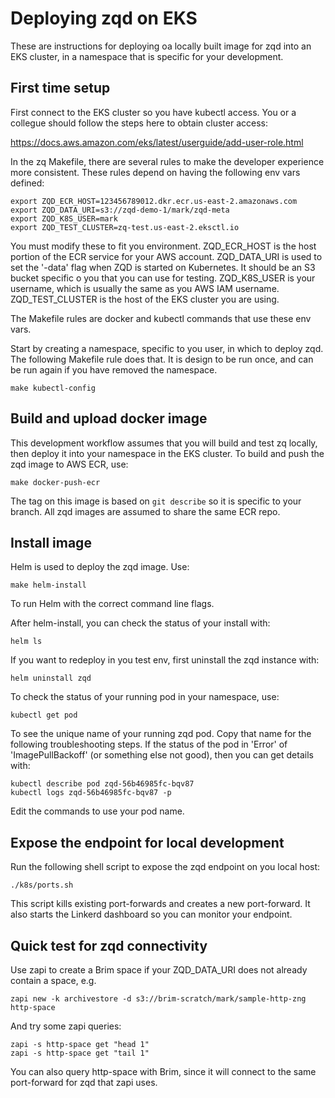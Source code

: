# Deploying zqd on EKS

These are instructions for deploying oa locally built image for zqd into an EKS cluster, in a namespace that is specific for your development.

## First time setup

First connect to the EKS cluster so you have kubectl access. You or a collegue should follow the steps here to obtain cluster access:

https://docs.aws.amazon.com/eks/latest/userguide/add-user-role.html

In the zq Makefile, there are several rules to make the developer experience more consistent. These rules depend on having the following env vars defined:
```
export ZQD_ECR_HOST=123456789012.dkr.ecr.us-east-2.amazonaws.com
export ZQD_DATA_URI=s3://zqd-demo-1/mark/zqd-meta
export ZQD_K8S_USER=mark
export ZQD_TEST_CLUSTER=zq-test.us-east-2.eksctl.io
```
You must modify these to fit you environment. ZQD_ECR_HOST is the host portion of the ECR service for your AWS account. ZQD_DATA_URI is used to set the '-data' flag when ZQD is started on Kubernetes. It should be an S3 bucket specific o you that you can use for testing. ZQD_K8S_USER is your username, which is usually the same as you AWS IAM username. ZQD_TEST_CLUSTER is the host of the EKS cluster you are using.

The Makefile rules are docker and kubectl commands that use these env vars.

Start by creating a namespace, specific to you user, in which to deploy zqd. The following Makefile rule does that. It is design to be run once, and can be run again if you have removed the namespace.
```
make kubectl-config
```

## Build and upload docker image
This development workflow assumes that you will build and test zq locally, then deploy it into your namespace in the EKS cluster. To build and push the zqd image to AWS ECR, use:
```
make docker-push-ecr
```
The tag on this image is based on `git describe` so it is specific to your branch. All zqd images are assumed to share the same ECR repo.

## Install image
Helm is used to deploy the zqd image. Use:
```
make helm-install
```
To run Helm with the correct command line flags.

After helm-install, you can check the status of your install with:
```
helm ls
```
If you want to redeploy in you test env, first uninstall the zqd instance with:
```
helm uninstall zqd
```
To check the status of your running pod in your namespace, use:
```
kubectl get pod
```
To see the unique name of your running zqd pod. Copy that name for the following troubleshooting steps. If the status of the pod in 'Error' of 'ImagePullBackoff' (or something else not good), then you can get details with:
```
kubectl describe pod zqd-56b46985fc-bqv87
kubectl logs zqd-56b46985fc-bqv87 -p
```
Edit the commands to use your pod name.

## Expose the endpoint for local development
Run the following shell script to expose the zqd endpoint on you local host:
```
./k8s/ports.sh
```
This script kills existing port-forwards and creates a new port-forward. It also starts the Linkerd dashboard so you can monitor your endpoint.

## Quick test for zqd connectivity
Use zapi to create a Brim space if your ZQD_DATA_URI does not already contain a space, e.g.
```
zapi new -k archivestore -d s3://brim-scratch/mark/sample-http-zng http-space
```
And try some zapi queries:
```
zapi -s http-space get "head 1"
zapi -s http-space get "tail 1"
```

You can also query http-space with Brim, since it will connect to the same port-forward for zqd that zapi uses.

